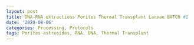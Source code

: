 ```yaml
---
layout: post
title: DNA-RNA extractions Porites Thermal Transplant Larvae BATCH #1
date: '2020-08-06'
categories: Processing, Protocols
tags: Porites astreoides, RNA, DNA, Thermal Transplant
---
```

